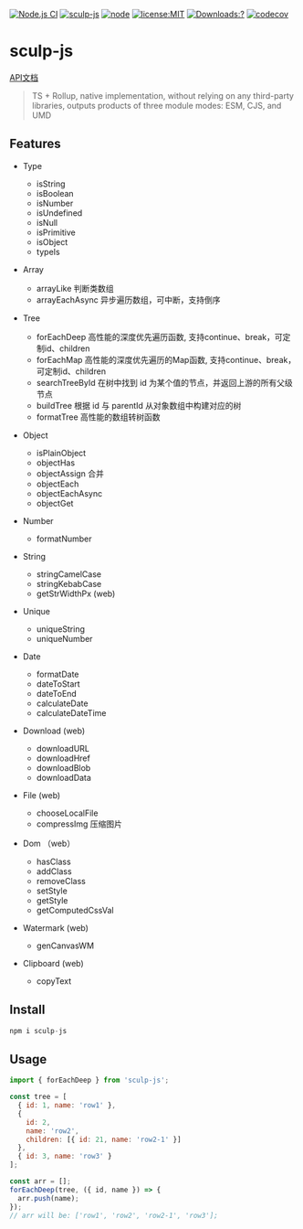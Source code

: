 [![Node.js CI](https://github.com/chandq/sculp-js/actions/workflows/node.js.yml/badge.svg)](https://github.com/chandq/sculp-js/actions/workflows/node.js.yml)
[![sculp-js](https://img.shields.io/github/package-json/v/chandq/sculp-js?style=flat-square)](https://github.com/chandq/sculp-js)
[![node](https://img.shields.io/badge/language-typescript-orange.svg)](https://nodejs.org/download/release/v12.0.0/)
[![license:MIT](https://img.shields.io/npm/l/vue.svg?sanitize=true)](https://github.com/chandq/sculp-js/blob/main/LICENSE.md)
[![Downloads:?](https://img.shields.io/npm/dm/sculp-js.svg?sanitize=true)](https://npmcharts.com/compare/sculp-js?minimal=true)
[![codecov](https://codecov.io/gh/chandq/sculp-js/graph/badge.svg?token=VZ6TERPGI9)](https://codecov.io/gh/chandq/sculp-js)

# sculp-js

[API文档](https://chandq.github.io/sculp-js/)

> TS + Rollup, native implementation, without relying on any third-party libraries, outputs products of three module modes: ESM, CJS, and UMD

## Features

- Type

  - isString
  - isBoolean
  - isNumber
  - isUndefined
  - isNull
  - isPrimitive
  - isObject
  - typeIs

- Array

  - arrayLike 判断类数组
  - arrayEachAsync 异步遍历数组，可中断，支持倒序

- Tree

  - forEachDeep 高性能的深度优先遍历函数, 支持continue、break，可定制id、children
  - forEachMap 高性能的深度优先遍历的Map函数, 支持continue、break，可定制id、children
  - searchTreeById 在树中找到 id 为某个值的节点，并返回上游的所有父级节点
  - buildTree 根据 id 与 parentId 从对象数组中构建对应的树
  - formatTree 高性能的数组转树函数

- Object

  - isPlainObject
  - objectHas
  - objectAssign 合并
  - objectEach
  - objectEachAsync
  - objectGet

- Number

  - formatNumber

- String

  - stringCamelCase
  - stringKebabCase
  - getStrWidthPx (web)

- Unique

  - uniqueString
  - uniqueNumber

- Date

  - formatDate
  - dateToStart
  - dateToEnd
  - calculateDate
  - calculateDateTime

- Download (web)

  - downloadURL
  - downloadHref
  - downloadBlob
  - downloadData

- File (web)

  - chooseLocalFile
  - compressImg 压缩图片

- Dom （web）

  - hasClass
  - addClass
  - removeClass
  - setStyle
  - getStyle
  - getComputedCssVal

- Watermark (web)

  - genCanvasWM

- Clipboard (web)
  - copyText

## Install

```js
npm i sculp-js
```

## Usage

```js
import { forEachDeep } from 'sculp-js';

const tree = [
  { id: 1, name: 'row1' },
  {
    id: 2,
    name: 'row2',
    children: [{ id: 21, name: 'row2-1' }]
  },
  { id: 3, name: 'row3' }
];

const arr = [];
forEachDeep(tree, ({ id, name }) => {
  arr.push(name);
});
// arr will be: ['row1', 'row2', 'row2-1', 'row3'];
```
